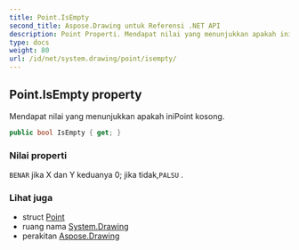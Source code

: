 ```yaml
---
title: Point.IsEmpty
second_title: Aspose.Drawing untuk Referensi .NET API
description: Point Properti. Mendapat nilai yang menunjukkan apakah iniPoint kosong.
type: docs
weight: 80
url: /id/net/system.drawing/point/isempty/
---
```

## Point.IsEmpty property

Mendapat nilai yang menunjukkan apakah iniPoint kosong.

```csharp
public bool IsEmpty { get; }
```

### Nilai properti

`BENAR` jika X dan Y keduanya 0; jika tidak,`PALSU` .

### Lihat juga

* struct [Point](../)
* ruang nama [System.Drawing](../../point/)
* perakitan [Aspose.Drawing](../../../)


